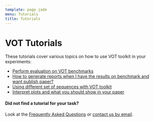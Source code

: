 ```yaml
---
template: page.jade
menu: Tutorials
title: Tutorials
---
```


# VOT Tutorials

These tutorials cover various topics on how to use VOT toolkit in your experiments:

- [Perform evaluation on VOT benchmarks](/howto/perfeval.html)
- [How to generate reports when I have the results on benchmark and want publish paper?](/howto/plots.html)
- [Using different set of sequences with VOT toolkit](/howto/sequences.html)
- [Interpret plots and what you should show in your paper](/howto/interpret.html)

<div class="alert alert-info" role="alert">
<h4>Did not find a tutorial for your task?</h4>

Look at the [Frequently Asked Questions](/howto/faq.html) or <a href='mailto:luka.cehovin@fri.uni-lj.si?cc=matej.kristan@fri.uni-lj.si;vojirtom@fel.cvut.cz&subject=VOT toolkit - question '> contact us by email</a>.
</div>


